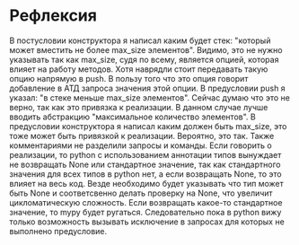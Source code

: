 # Рефлексия
В постусловии конструктора я написал каким будет стек: "который может вместить не более max_size элементов". Видимо, это не нужно указывать так как max_size, судя по всему, является опцией, которая влияет на работу методов. Хотя наврядли стоит передавать такую опцию напрямую в push. В пользу того что это опция говорит добавление в АТД запроса значения этой опции. 
В предусловии push я указал: "в стеке меньше max_size элементов". Сейчас думаю что это не верно, так как это привязка к реализации. В данном случае лучше вводить абстракцию "максимальное количество элементов".
В предусловии конструктора я написал каким должен быть max_size, это тоже может быть привязкой к реализации. Вероятно, это так.
Также комментариями не разделили запросы и команды.
Если говорить о реализации, то python с использованием аннотации типов вынуждает не возвращать None или стандартное значение, так как стандартного значения для всех типов в python нет, а если возвращать None, то это влияет на весь код. Везде необходимо будет указывать что тип может быть None и соответсвенно делать проверку на None, что увеличит цикломатическую сложность. Если возвращать какое-то стандартное значение, то mypy будет ругаться. Следовательно пока в python вижу только возможность вызывать исключение в запросах для которых не выполнено предусловие.
